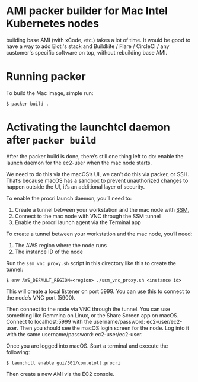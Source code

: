 # AMI packer builder for Mac Intel Kubernetes nodes

building base AMI (with xCode, etc.) takes a lot of time. It would be good
to have a way to add Elotl's stack and Buildkite / Flare / CircleCI / any
customer's specific software on top, without rebuilding base AMI.

# Running packer

To build the Mac image, simple run:

	$ packer build .

# Activating the launchtcl daemon after `packer build`

After the packer build is done, there’s still one thing left to do: enable the launch
daemon for the ec2-user when the mac node starts.

We need to do this via the macOS’s UI, we can’t do this via packer, or SSH.
That’s because macOS has a sandbox to prevent unauthorized changes to happen
outside the UI, it’s an additional layer of security.

To enable the procri launch daemon, you’ll need to:

1. Create a tunnel between your workstation and the mac node with [SSM][],
2. Connect to the mac node with VNC through the SSM tunnel
3. Enable the procri launch agent via the Terminal app

[SSM]: https://docs.aws.amazon.com/systems-manager/latest/userguide/what-is-systems-manager.html

To create a tunnel between your workstation and the mac node, you’ll need:

1. The AWS region where the node runs
2. The instance ID of the node

Run the `ssm_vnc_proxy.sh` script in this directory like this to create the
tunnel:

	$ env AWS_DEFAULT_REGION=<region> ./ssm_vnc_proxy.sh <instance id>

This will create a local listener on port 5999. You can use this to connect to
the node’s VNC port (5900).

Then connect to the node via VNC through the tunnel. You can use something like
Remmina on Linux, or the Share Screen app on macOS. Connect to localhost:5999
with the username/password: ec2-user/ec2-user. Then you should see the macOS
login screen for the node. Log into it with the same username/password:
ec2-user/ec2-user.

Once you are logged into macOS. Start a terminal and execute the following:

    $ launchctl enable gui/501/com.elotl.procri

Then create a new AMI via the EC2 console.
